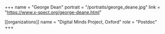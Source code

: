 +++
name = "George Dean"
portrait = "/portraits/george_deane.jpg"
link = "https://www.x-spect.org/george-deane.html"

[[organizations]]
name = "Digital Minds Project, Oxford"
role = "Postdoc"
+++

